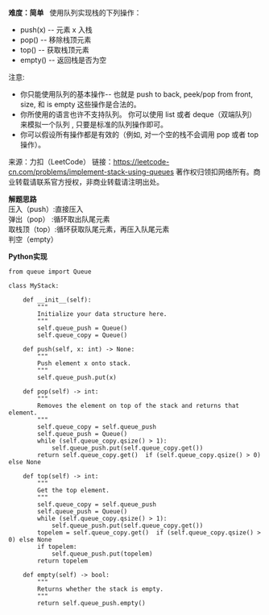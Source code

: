 **难度：简单**  
使用队列实现栈的下列操作：
- push(x) -- 元素 x 入栈
- pop() -- 移除栈顶元素
- top() -- 获取栈顶元素
- empty() -- 返回栈是否为空

注意:
- 你只能使用队列的基本操作-- 也就是 push to back, peek/pop from front, size, 和 is empty 这些操作是合法的。
- 你所使用的语言也许不支持队列。 你可以使用 list 或者 deque（双端队列）来模拟一个队列 , 只要是标准的队列操作即可。
- 你可以假设所有操作都是有效的（例如, 对一个空的栈不会调用 pop 或者 top 操作）。

来源：力扣（LeetCode）
链接：https://leetcode-cn.com/problems/implement-stack-using-queues
著作权归领扣网络所有。商业转载请联系官方授权，非商业转载请注明出处。  

**解题思路**  
压入（push）:直接压入  
弹出（pop）	:循环取出队尾元素  
取栈顶（top）:循环获取队尾元素，再压入队尾元素  
判空（empty）

**Python实现**
```
from queue import Queue

class MyStack:

    def __init__(self):
        """
        Initialize your data structure here.
        """
        self.queue_push = Queue()
        self.queue_copy = Queue()

    def push(self, x: int) -> None:
        """
        Push element x onto stack.
        """
        self.queue_push.put(x)

    def pop(self) -> int:
        """
        Removes the element on top of the stack and returns that element.
        """
        self.queue_copy = self.queue_push
        self.queue_push = Queue()
        while (self.queue_copy.qsize() > 1):
            self.queue_push.put(self.queue_copy.get())
        return self.queue_copy.get()  if (self.queue_copy.qsize() > 0) else None

    def top(self) -> int:
        """
        Get the top element.
        """
        self.queue_copy = self.queue_push
        self.queue_push = Queue()
        while (self.queue_copy.qsize() > 1):
            self.queue_push.put(self.queue_copy.get())
        topelem = self.queue_copy.get()  if (self.queue_copy.qsize() > 0) else None
        if topelem:
            self.queue_push.put(topelem)
        return topelem

    def empty(self) -> bool:
        """
        Returns whether the stack is empty.
        """
        return self.queue_push.empty()
```